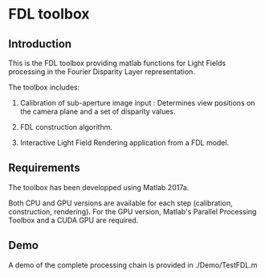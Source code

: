 # FDL toolbox

## Introduction

This is the FDL toolbox providing matlab functions for Light Fields processing in the Fourier Disparity Layer representation.

The toolbox includes:

1. Calibration of sub-aperture image input : Determines view positions on the camera plane and a set of disparity values.

2. FDL construction algorithm.

3. Interactive Light Field Rendering application from a FDL model.

## Requirements

The toolbox has been developped using Matlab 2017a.

Both CPU and GPU versions are available for each step (calibration, construction, rendering). For the GPU version, Matlab's Parallel Processing Toolbox and a CUDA GPU are required.

## Demo

A demo of the complete processing chain is provided in ./Demo/TestFDL.m
